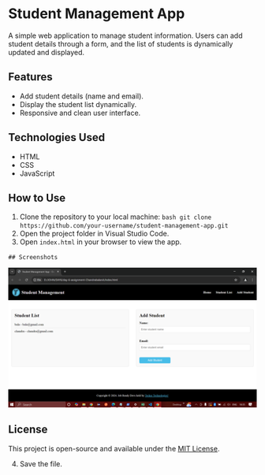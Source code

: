    # Student Management App

   A simple web application to manage student information. Users can add student details through a form, and the list of students is dynamically updated and displayed.

   ## Features
   - Add student details (name and email).
   - Display the student list dynamically.
   - Responsive and clean user interface.

   ## Technologies Used
   - HTML
   - CSS
   - JavaScript

   ## How to Use
   1. Clone the repository to your local machine:
    ```bash
     git clone https://github.com/your-username/student-management-app.git
    ```
   2. Open the project folder in Visual Studio Code.
   3. Open `index.html` in your browser to view the app.
  
    ## Screenshots
   ![App Screenshot](screenshot.png)
   
   ## License
   This project is open-source and available under the [MIT License](LICENSE).

   4. Save the file.